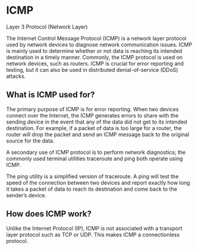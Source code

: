 # ICMP

Layer 3 Protocol (Network Layer)

The Internet Control Message Protocol (ICMP) is a network layer protocol used by network devices to diagnose network communication issues. ICMP is mainly used to determine whether or not data is reaching its intended destination in a timely manner. Commonly, the ICMP protocol is used on network devices, such as routers. ICMP is crucial for error reporting and testing, but it can also be used in distributed denial-of-service (DDoS) attacks.

## What is ICMP used for?
The primary purpose of ICMP is for error reporting. When two devices connect over the Internet, the ICMP generates errors to share with the sending device in the event that any of the data did not get to its intended destination. For example, if a packet of data is too large for a router, the router will drop the packet and send an ICMP message back to the original source for the data.

A secondary use of ICMP protocol is to perform network diagnostics; the commonly used terminal utilities traceroute and ping both operate using ICMP.

The ping utility is a simplified version of traceroute. A ping will test the speed of the connection between two devices and report exactly how long it takes a packet of data to reach its destination and come back to the sender’s device.

## How does ICMP work?

Unlike the Internet Protocol (IP), ICMP is not associated with a transport layer protocol such as TCP or UDP. This makes ICMP a connectionless protocol.
